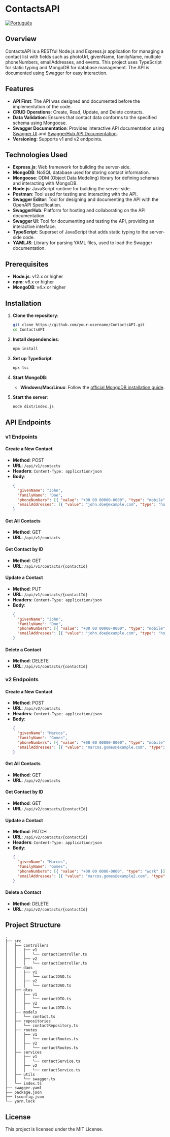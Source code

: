 # ContactsAPI

[![Português](https://img.shields.io/badge/lang-portuguese-green.svg)](README_pt-br.md)

## Overview

ContactsAPI is a RESTful Node.js and Express.js application for managing a contact list with fields such as photoUrl, givenName, familyName, multiple phoneNumbers, emailAddresses, and events. This project uses TypeScript for static typing and MongoDB for database management. The API is documented using Swagger for easy interaction.

## Features

- **API First**: The API was designed and documented before the implementation of the code.
- **CRUD Operations**: Create, Read, Update, and Delete contacts.
- **Data Validation**: Ensures that contact data conforms to the specified schema using Mongoose.
- **Swagger Documentation**: Provides interactive API documentation using [Swagger UI](http://localhost:5500/api-docs) and [SwaggerHub API Documentation](https://app.swaggerhub.com/apis/MPCGOMES2/ContactsAPI/1.0.0).
- **Versioning**: Supports v1 and v2 endpoints.

## Technologies Used

- **Express.js**: Web framework for building the server-side.
- **MongoDB**: NoSQL database used for storing contact information.
- **Mongoose**: ODM (Object Data Modeling) library for defining schemas and interacting with MongoDB.
- **Node.js**: JavaScript runtime for building the server-side.
- **Postman**: Tool used for testing and interacting with the API.
- **Swagger Editor**: Tool for designing and documenting the API with the OpenAPI Specification.
- **SwaggerHub**: Platform for hosting and collaborating on the API documentation.
- **Swagger UI**: Tool for documenting and testing the API, providing an interactive interface.
- **TypeScript**: Superset of JavaScript that adds static typing to the server-side code.
- **YAMLJS**: Library for parsing YAML files, used to load the Swagger documentation.

## Prerequisites

- **Node.js**: v12.x or higher
- **npm**: v6.x or higher
- **MongoDB**: v4.x or higher

## Installation

1. **Clone the repository**:

   ```bash
   git clone https://github.com/your-username/ContactsAPI.git
   cd ContactsAPI
   ```

2. **Install dependencies**:

   ```bash
   npm install
   ```

3. **Set up TypeScript**:

   ```bash
   npx tsc
   ```

4. **Start MongoDB**:

   - **Windows/Mac/Linux**: Follow the [official MongoDB installation guide](https://docs.mongodb.com/manual/installation/).

5. **Start the server**:
   ```bash
   node dist/index.js
   ```
   
## API Endpoints

### v1 Endpoints

#### Create a New Contact

- **Method**: POST
- **URL**: `/api/v1/contacts`
- **Headers**: `Content-Type: application/json`
- **Body**:
  ```json
  {
    "givenName": "John",
    "familyName": "Doe",
    "phoneNumbers": [{ "value": "+00 00 00000-0000", "type": "mobile" }],
    "emailAddresses": [{ "value": "john.doe@example.com", "type": "home" }]
  }
  ```

#### Get All Contacts

- **Method**: GET
- **URL**: `/api/v1/contacts`

#### Get Contact by ID

- **Method**: GET
- **URL**: `/api/v1/contacts/{contactId}`

#### Update a Contact

- **Method**: PUT
- **URL**: `/api/v1/contacts/{contactId}`
- **Headers**: `Content-Type: application/json`
- **Body**:
  ```json
  {
    "givenName": "John",
    "familyName": "Doe",
    "phoneNumbers": [{ "value": "+00 00 00000-0000", "type": "mobile" }],
    "emailAddresses": [{ "value": "john.doe@example.com", "type": "home" }]
  }
  ```

#### Delete a Contact

- **Method**: DELETE
- **URL**: `/api/v1/contacts/{contactId}`

### v2 Endpoints

#### Create a New Contact

- **Method**: POST
- **URL**: `/api/v2/contacts`
- **Headers**: `Content-Type: application/json`
- **Body**:
  ```json
  {
    "givenName": "Marcos",
    "familyName": "Gomes",
    "phoneNumbers": [{ "value": "+00 00 00000-0000", "type": "mobile" }],
    "emailAddresses": [{ "value": "marcos.gomes@example.com", "type": "home" }]
  }
  ```

#### Get All Contacts

- **Method**: GET
- **URL**: `/api/v2/contacts`

#### Get Contact by ID

- **Method**: GET
- **URL**: `/api/v2/contacts/{contactId}`

#### Update a Contact

- **Method**: PATCH
- **URL**: `/api/v2/contacts/{contactId}`
- **Headers**: `Content-Type: application/json`
- **Body**:
  ```json
  {
    "givenName": "Marcos",
    "familyName": "Gomes",
    "phoneNumbers": [{ "value": "+00 00 0000-0000", "type": "work" }],
    "emailAddresses": [{ "value": "marcos.gomes@example2.com", "type": "work" }]
  }
  ```

#### Delete a Contact

- **Method**: DELETE
- **URL**: `/api/v2/contacts/{contactId}`

## Project Structure

```
.
├── src
│   ├── controllers
│   │   ├── v1
│   │   │   └── contactController.ts
│   │   ├── v2
│   │   │   └── contactController.ts
│   ├── daos
│   │   ├── v1
│   │   │   └── contactDAO.ts
│   │   ├── v2
│   │   │   └── contactDAO.ts
│   ├── dtos
│   │   ├── v1
│   │   │   └── contactDTO.ts
│   │   ├── v2
│   │   │   └── contactDTO.ts
│   ├── models
│   │   └── contact.ts
│   ├── repositories
│   │   └── contactRepository.ts
│   ├── routes
│   │   ├── v1
│   │   │   └── contactRoutes.ts
│   │   ├── v2
│   │   │   └── contactRoutes.ts
│   ├── services
│   │   ├── v1
│   │   │   └── contactService.ts
│   │   ├── v2
│   │   │   └── contactService.ts
│   ├── utils
│   │   └── swagger.ts
│   └── index.ts
├── swagger.yaml
├── package.json
├── tsconfig.json
└── yarn.lock
```

## License

This project is licensed under the MIT License.
